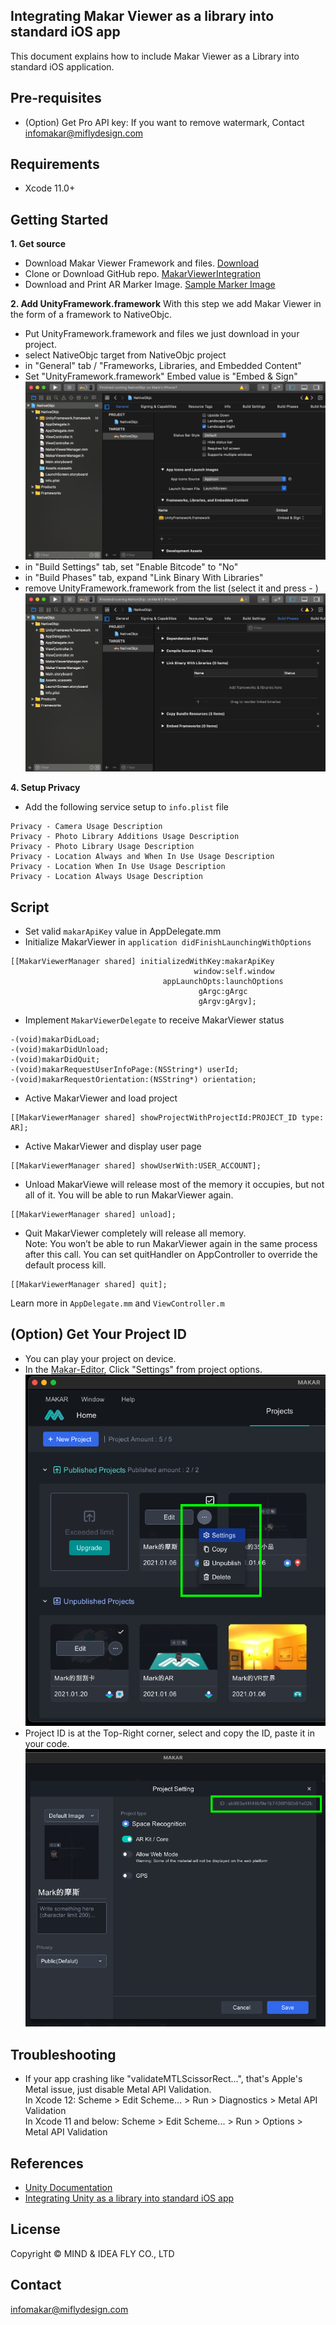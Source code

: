 ## Integrating Makar Viewer as a library into standard iOS app

This document explains how to include Makar Viewer as a Library into standard iOS application.

Pre-requisites
--------------
- (Option) Get Pro API key: If you want to remove watermark, Contact <infomakar@miflydesign.com>

Requirements
--------------
- Xcode 11.0+

Getting Started
--------------
**1. Get source**
- Download Makar Viewer Framework and files. [Download](https://makar-viewer-embed.s3.ap-northeast-1.amazonaws.com/MakarViewer_3_3_1_ios_1636548335.zip) 
- Clone or Download GitHub repo. [MakarViewerIntegration](https://github.com/vml933/MakarViewerIntegration.git)
- Download and Print AR Marker Image. [Sample Marker Image](https://makar-viewer-embed.s3-ap-northeast-1.amazonaws.com/ARSamplePoster.png)

**2. Add UnityFramework.framework**
With this step we add Makar Viewer in the form of a framework to NativeObjc.
- Put UnityFramework.framework and files we just download in your project.
- select NativeObjc target from NativeObjc project
- in "General" tab / "Frameworks, Libraries, and Embedded Content"
- Set "UnityFramework.framework" Embed value is "Embed & Sign"
  <br><img src="images/ios/addToEmbeddedContent.png">
- in "Build Settings" tab, set "Enable Bitcode" to "No"
- in "Build Phases" tab, expand "Link Binary With Libraries"
- remove UnityFramework.framework from the list (select it and press - )
  <br><img src="images/ios/removeLink.png">

**4. Setup Privacy**
- Add the following service setup to `info.plist` file
```
Privacy - Camera Usage Description
Privacy - Photo Library Additions Usage Description
Privacy - Photo Library Usage Description
Privacy - Location Always and When In Use Usage Description
Privacy - Location When In Use Usage Description
Privacy - Location Always Usage Description
```

Script
--------------
- Set valid `makarApiKey` value in AppDelegate.mm
- Initialize MakarViewer in `application didFinishLaunchingWithOptions`
```
[[MakarViewerManager shared] initializedWithKey:makarApiKey
                                         window:self.window
                                  appLaunchOpts:launchOptions
                                          gArgc:gArgc
                                          gArgv:gArgv];   
```
- Implement `MakarViewerDelegate` to receive MakarViewer status
```
-(void)makarDidLoad;
-(void)makarDidUnload;
-(void)makarDidQuit;
-(void)makarRequestUserInfoPage:(NSString*) userId;
-(void)makarRequestOrientation:(NSString*) orientation;
```
- Active MakarViewer and load project
```
[[MakarViewerManager shared] showProjectWithProjectId:PROJECT_ID type: AR];
```
- Active MakarViewer and display user page
```
[[MakarViewerManager shared] showUserWith:USER_ACCOUNT];
```
- Unload MakarViewe will release most of the memory it occupies, but not all of it. You will be able to run MakarViewer again.
```
[[MakarViewerManager shared] unload];
```

- Quit MakarViewer completely will release all memory.<br>
Note: You won’t be able to run MakarViewer again in the same process after this call. You can set quitHandler on AppController to override the default process kill.
```
[[MakarViewerManager shared] quit];
```
Learn more in `AppDelegate.mm` and `ViewController.m`

(Option) Get Your Project ID
-------
- You can play your project on device.
- In the [Makar-Editor](https://www.makerar.com/en/download), Click "Settings" from project options.
  <br><img src="images/getProjectIdStep1.png">
- Project ID is at the Top-Right corner, select and copy the ID, paste it in your code.
  <br><img src="images/getProjectIdStep2.png">

Troubleshooting
-------
- If your app crashing like "validateMTLScissorRect...", that's Apple's Metal issue, just disable Metal API Validation.\
 In Xcode 12: Scheme > Edit Scheme... > Run > Diagnostics > Metal API Validation\
 In Xcode 11 and below: Scheme > Edit Scheme... > Run > Options > Metal API Validation

References
-------
- [Unity Documentation](https://docs.unity3d.com/Manual/UnityasaLibrary-iOS.html)
- [Integrating Unity as a library into standard iOS app](https://github.com/Unity-Technologies/uaal-example)

License
-------
Copyright © MIND & IDEA FLY CO., LTD

Contact
-------
<infomakar@miflydesign.com>
